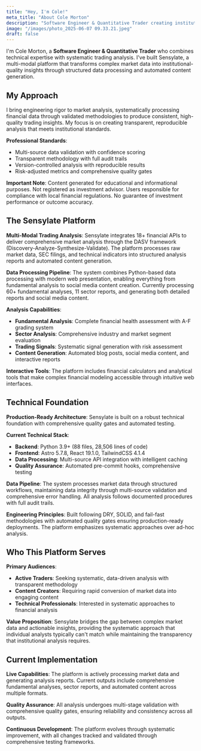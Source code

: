 ```yaml
---
title: "Hey, I'm Cole!"
meta_title: "About Cole Morton"
description: "Software Engineer & Quantitative Trader creating institutional-quality trading analysis through systematic data processing and multi-modal content generation."
image: "/images/photo_2025-06-07 09.33.21.jpeg"
draft: false
---
```


I'm Cole Morton, a **Software Engineer & Quantitative Trader** who combines technical expertise with systematic trading analysis. I've built Sensylate, a multi-modal platform that transforms complex market data into institutional-quality insights through structured data processing and automated content generation.

## My Approach

I bring engineering rigor to market analysis, systematically processing financial data through validated methodologies to produce consistent, high-quality trading insights. My focus is on creating transparent, reproducible analysis that meets institutional standards.

**Professional Standards**:

- Multi-source data validation with confidence scoring
- Transparent methodology with full audit trails
- Version-controlled analysis with reproducible results
- Risk-adjusted metrics and comprehensive quality gates

**Important Note**: Content generated for educational and informational purposes. Not registered as investment advisor. Users responsible for compliance with local financial regulations. No guarantee of investment performance or outcome accuracy.

## The Sensylate Platform

**Multi-Modal Trading Analysis**: Sensylate integrates 18+ financial APIs to deliver comprehensive market analysis through the DASV framework (Discovery-Analyze-Synthesize-Validate). The platform processes raw market data, SEC filings, and technical indicators into structured analysis reports and automated content generation.

**Data Processing Pipeline**: The system combines Python-based data processing with modern web presentation, enabling everything from fundamental analysis to social media content creation. Currently processing 60+ fundamental analyses, 11 sector reports, and generating both detailed reports and social media content.

**Analysis Capabilities**:

- **Fundamental Analysis**: Complete financial health assessment with A-F grading system
- **Sector Analysis**: Comprehensive industry and market segment evaluation
- **Trading Signals**: Systematic signal generation with risk assessment
- **Content Generation**: Automated blog posts, social media content, and interactive reports

**Interactive Tools**: The platform includes financial calculators and analytical tools that make complex financial modeling accessible through intuitive web interfaces.

## Technical Foundation

**Production-Ready Architecture**: Sensylate is built on a robust technical foundation with comprehensive quality gates and automated testing.

**Current Technical Stack**:

- **Backend**: Python 3.9+ (88 files, 28,506 lines of code)
- **Frontend**: Astro 5.7.8, React 19.1.0, TailwindCSS 4.1.4
- **Data Processing**: Multi-source API integration with intelligent caching
- **Quality Assurance**: Automated pre-commit hooks, comprehensive testing

**Data Pipeline**: The system processes market data through structured workflows, maintaining data integrity through multi-source validation and comprehensive error handling. All analysis follows documented procedures with full audit trails.

**Engineering Principles**: Built following DRY, SOLID, and fail-fast methodologies with automated quality gates ensuring production-ready deployments. The platform emphasizes systematic approaches over ad-hoc analysis.

## Who This Platform Serves

**Primary Audiences**:

- **Active Traders**: Seeking systematic, data-driven analysis with transparent methodology
- **Content Creators**: Requiring rapid conversion of market data into engaging content
- **Technical Professionals**: Interested in systematic approaches to financial analysis

**Value Proposition**: Sensylate bridges the gap between complex market data and actionable insights, providing the systematic approach that individual analysts typically can't match while maintaining the transparency that institutional analysis requires.

## Current Implementation

**Live Capabilities**: The platform is actively processing market data and generating analysis reports. Current outputs include comprehensive fundamental analyses, sector reports, and automated content across multiple formats.

**Quality Assurance**: All analysis undergoes multi-stage validation with comprehensive quality gates, ensuring reliability and consistency across all outputs.

**Continuous Development**: The platform evolves through systematic improvement, with all changes tracked and validated through comprehensive testing frameworks.

